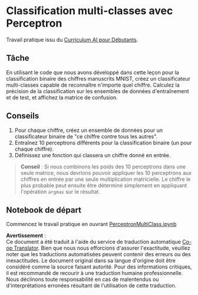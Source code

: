 <!--
CO_OP_TRANSLATOR_METADATA:
{
  "original_hash": "7336583e4630220c835335da640016db",
  "translation_date": "2025-08-24T20:57:00+00:00",
  "source_file": "lessons/3-NeuralNetworks/03-Perceptron/lab/README.md",
  "language_code": "fr"
}
-->
# Classification multi-classes avec Perceptron

Travail pratique issu du [Curriculum AI pour Débutants](https://github.com/microsoft/ai-for-beginners).

## Tâche

En utilisant le code que nous avons développé dans cette leçon pour la classification binaire des chiffres manuscrits MNIST, créez un classificateur multi-classes capable de reconnaître n'importe quel chiffre. Calculez la précision de la classification sur les ensembles de données d'entraînement et de test, et affichez la matrice de confusion.

## Conseils

1. Pour chaque chiffre, créez un ensemble de données pour un classificateur binaire de "ce chiffre contre tous les autres".
1. Entraînez 10 perceptrons différents pour la classification binaire (un pour chaque chiffre).
1. Définissez une fonction qui classera un chiffre donné en entrée.

> **Conseil** : Si nous combinons les poids des 10 perceptrons dans une seule matrice, nous devrions pouvoir appliquer les 10 perceptrons aux chiffres en entrée par une seule multiplication matricielle. Le chiffre le plus probable peut ensuite être déterminé simplement en appliquant l'opération `argmax` sur le résultat.

## Notebook de départ

Commencez le travail pratique en ouvrant [PerceptronMultiClass.ipynb](../../../../../../lessons/3-NeuralNetworks/03-Perceptron/lab/PerceptronMultiClass.ipynb)

**Avertissement** :  
Ce document a été traduit à l'aide du service de traduction automatique [Co-op Translator](https://github.com/Azure/co-op-translator). Bien que nous nous efforcions d'assurer l'exactitude, veuillez noter que les traductions automatisées peuvent contenir des erreurs ou des inexactitudes. Le document original dans sa langue d'origine doit être considéré comme la source faisant autorité. Pour des informations critiques, il est recommandé de recourir à une traduction humaine professionnelle. Nous déclinons toute responsabilité en cas de malentendus ou d'interprétations erronées résultant de l'utilisation de cette traduction.